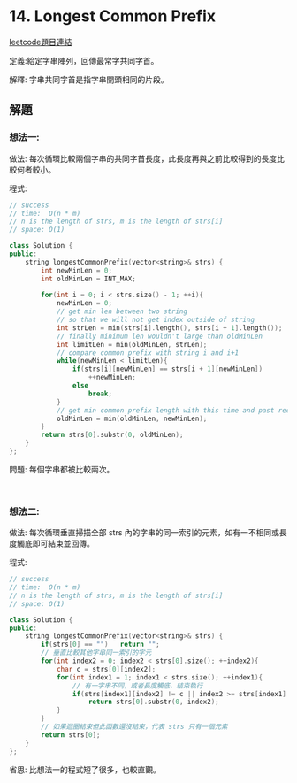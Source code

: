 # 14. Longest Common Prefix

[leetcode題目連結](https://leetcode.com/problems/longest-common-prefix/)

定義:給定字串陣列，回傳最常字共同字首。

解釋: 字串共同字首是指字串開頭相同的片段。

## 解題

### 想法一:

做法: 每次循環比較兩個字串的共同字首長度，此長度再與之前比較得到的長度比較何者較小。

程式:

```c++
// success
// time:  O(n * m)
// n is the length of strs, m is the length of strs[i]
// space: O(1)

class Solution {
public:
    string longestCommonPrefix(vector<string>& strs) {
        int newMinLen = 0;
        int oldMinLen = INT_MAX;
        
        for(int i = 0; i < strs.size() - 1; ++i){
            newMinLen = 0;
            // get min len between two string
            // so that we will not get index outside of string
            int strLen = min(strs[i].length(), strs[i + 1].length());
            // finally minimum len wouldn't large than oldMinLen
            int limitLen = min(oldMinLen, strLen);
            // compare common prefix with string i and i+1
            while(newMinLen < limitLen){
                if(strs[i][newMinLen] == strs[i + 1][newMinLen])
                    ++newMinLen;
                else
                    break;
            }
            // get min common prefix length with this time and past record
            oldMinLen = min(oldMinLen, newMinLen);
        }
        return strs[0].substr(0, oldMinLen); 
    }
};
```

問題: 每個字串都被比較兩次。

<br/>

### 想法二:

做法: 每次循環垂直掃描全部 strs 內的字串的同一索引的元素，如有一不相同或長度觸底即可結束並回傳。

程式:

```c++
// success
// time:  O(n * m)
// n is the length of strs, m is the length of strs[i]
// space: O(1)

class Solution {
public:
    string longestCommonPrefix(vector<string>& strs) {
        if(strs[0] == "")   return "";
        // 垂直比較其他字串同一索引的字元
        for(int index2 = 0; index2 < strs[0].size(); ++index2){
            char c = strs[0][index2];
            for(int index1 = 1; index1 < strs.size(); ++index1){
                // 有一字串不同，或者長度觸底，結束執行
                if(strs[index1][index2] != c || index2 >= strs[index1].length())
                    return strs[0].substr(0, index2);
            }
        }
        // 如果迴圈結束但此函數還沒結束，代表 strs 只有一個元素
        return strs[0]; 
    }
};
```

省思: 比想法一的程式短了很多，也較直觀。